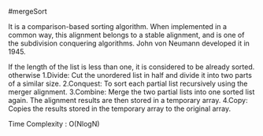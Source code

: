 #mergeSort

It is a comparison-based sorting algorithm. When implemented in a common way, this alignment belongs to a stable alignment, and is one of the subdivision conquering algorithms. John von Neumann developed it in 1945.

If the length of the list is less than one, it is considered to be already sorted. 
otherwise
    1.Divide: Cut the unordered list in half and divide it into two parts of a similar size.
    2.Conquest: To sort each partial list recursively using the merger alignment.
    3.Combine: Merge the two partial lists into one sorted list again. The alignment results are then stored in a temporary array.
    4.Copy: Copies the results stored in the temporary array to the original array.
    
Time Complexity : O(NlogN)